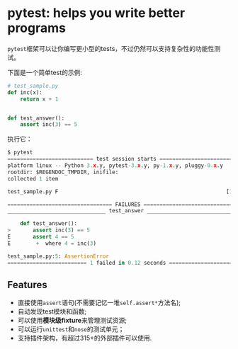 # pytest: helps you write better programs

`pytest`框架可以让你编写更小型的tests，不过仍然可以支持复杂性的功能性测试。

下面是一个简单test的示例:

```python
# test_sample.py
def inc(x):
    return x + 1


def test_answer():
    assert inc(3) == 5
```

执行它：

```python
$ pytest
=========================== test session starts ============================
platform linux -- Python 3.x.y, pytest-3.x.y, py-1.x.y, pluggy-0.x.y
rootdir: $REGENDOC_TMPDIR, inifile:
collected 1 item

test_sample.py F                                                     [100%]

================================= FAILURES =================================
_______________________________ test_answer ________________________________

    def test_answer():
>       assert inc(3) == 5
E       assert 4 == 5
E        +  where 4 = inc(3)

test_sample.py:5: AssertionError
========================= 1 failed in 0.12 seconds =========================
```

## Features

- 直接使用`assert`语句(不需要记忆一堆`self.assert*`方法名);
- 自动发现test模块和函数;
- 可以使用**模块级fixture**来管理测试资源;
- 可以运行`unittest`和`nose`的测试单元；
- 支持插件架构，有超过315+的外部插件可以使用.

